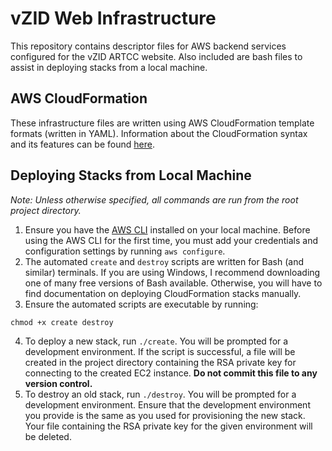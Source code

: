 # vZID Web Infrastructure
This repository contains descriptor files for AWS backend services configured for the vZID ARTCC website. Also included are bash files to assist in deploying stacks from a local machine.

## AWS CloudFormation
These infrastructure files are written using AWS CloudFormation template formats (written in YAML). Information about the CloudFormation syntax and its features can be found [here](https://docs.aws.amazon.com/AWSCloudFormation/latest/UserGuide/Welcome.html).

## Deploying Stacks from Local Machine
_Note: Unless otherwise specified, all commands are run from the root project directory._
1. Ensure you have the [AWS CLI](https://aws.amazon.com/cli/) installed on your local machine. Before using the AWS CLI for the first time, you must add your credentials and configuration settings by running `aws configure`.
2. The automated `create` and `destroy` scripts are written for Bash (and similar) terminals. If you are using Windows, I recommend downloading one of many free versions of Bash available. Otherwise, you will have to find documentation on deploying CloudFormation stacks manually.
3. Ensure the automated scripts are executable by running:
```
chmod +x create destroy
```
4. To deploy a new stack, run `./create`. You will be prompted for a development environment. If the script is successful, a file will be created in the project directory containing the RSA private key for connecting to the created EC2 instance. **Do not commit this file to any version control.**
5. To destroy an old stack, run `./destroy`. You will be prompted for a development environment. Ensure that the development environment you provide is the same as you used for provisioning the new stack. Your file containing the RSA private key for the given environment will be deleted.